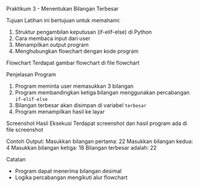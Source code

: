 Praktikum 3 - Menentukan Bilangan Terbesar

Tujuan
Latihan ini bertujuan untuk memahami:
1. Struktur pengambilan keputusan (if-elif-else) di Python
2. Cara membaca input dari user
3. Menampilkan output program
4. Menghubungkan flowchart dengan kode program

Flowchart
Terdapat gambar flowchart di file flowchart

Penjelasan Program
1. Program meminta user memasukkan 3 bilangan
2. Program membandingkan ketiga bilangan menggunakan percabangan `if-elif-else`
3. Bilangan terbesar akan disimpan di variabel `terbesar`
4. Program menampilkan hasil ke layar

Screenshot Hasil Eksekusi
Terdapat screenshot dan hasil program ada di file screenshot

Contoh Output:
Masukkan bilangan pertama: 22 
Masukkan bilangan kedua: 4 
Masukkan bilangan ketiga: 18 
Bilangan terbesar adalah: 22

Catatan
- Program dapat menerima bilangan desimal
- Logika percabangan mengikuti alur flowchart
